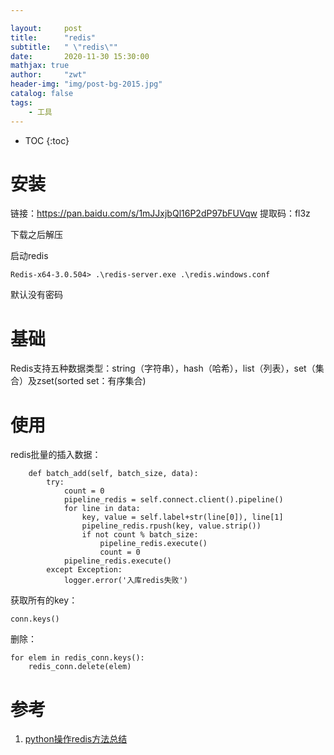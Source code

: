 ```yaml
---

layout:     post
title:      "redis"
subtitle:   " \"redis\""
date:       2020-11-30 15:30:00 
mathjax: true
author:     "zwt"
header-img: "img/post-bg-2015.jpg"
catalog: false
tags:
    - 工具
---
```

* TOC
{:toc}

# 安装

链接：https://pan.baidu.com/s/1mJJxjbQl16P2dP97bFUVqw 
提取码：fl3z 

下载之后解压

启动redis
```
Redis-x64-3.0.504> .\redis-server.exe .\redis.windows.conf
```
默认没有密码


# 基础

Redis支持五种数据类型：string（字符串），hash（哈希），list（列表），set（集合）及zset(sorted set：有序集合)

# 使用

redis批量的插入数据：
```
    def batch_add(self, batch_size, data):
        try:
            count = 0
            pipeline_redis = self.connect.client().pipeline()
            for line in data:
                key, value = self.label+str(line[0]), line[1]
                pipeline_redis.rpush(key, value.strip())
                if not count % batch_size:
                    pipeline_redis.execute()
                    count = 0
            pipeline_redis.execute()
        except Exception:
            logger.error('入库redis失败')
```
获取所有的key：
```
conn.keys()
```
删除：
```
for elem in redis_conn.keys():
    redis_conn.delete(elem)
```


# 参考
1. [python操作redis方法总结](https://www.jb51.net/article/141532.htm)